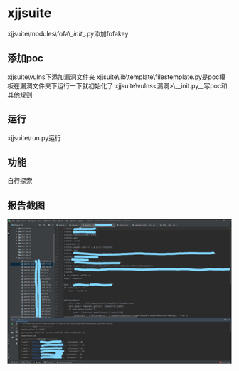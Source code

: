 # xjjsuite
xjjsuite\modules\fofa\\_\_init_\_.py添加fofakey
## 添加poc
xjjsuite\vulns下添加漏洞文件夹
xjjsuite\lib\template\filestemplate.py是poc模板在漏洞文件夹下运行一下就初始化了
xjjsuite\vulns\<漏洞>\\_\_init.py\_\_写poc和其他规则
## 运行
xjjsuite\run.py运行
## 功能
自行探索
## 报告截图
![image](https://github.com/x-j-j/xjjsuite/blob/main/pic/1.png)
